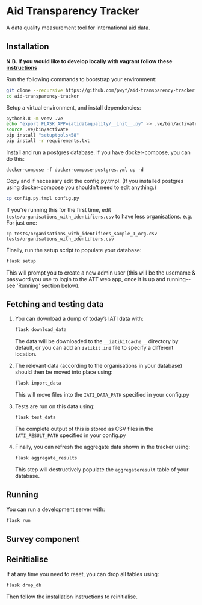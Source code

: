 # Aid Transparency Tracker

A data quality measurement tool for international aid data.

## Installation

**N.B. If you would like to develop locally with vagrant follow these [instructions](./vagrant/vagrant-readme.md)**

Run the following commands to bootstrap your environment:

``` bash
git clone --recursive https://github.com/pwyf/aid-transparency-tracker.git
cd aid-transparency-tracker
```

Setup a virtual environment, and install dependencies:

``` bash
python3.8 -m venv .ve
echo "export FLASK_APP=iatidataquality/__init__.py" >> .ve/bin/activate
source .ve/bin/activate
pip install "setuptools<58"
pip install -r requirements.txt
```

Install and run a postgres database. If you have docker-compose, you can do this:

```
docker-compose -f docker-compose-postgres.yml up -d
```

Copy and if necessary edit the config.py.tmpl. (If you installed postgres using docker-compose you shouldn't need to edit anything.)

``` bash
cp config.py.tmpl config.py
```

If you're running this for the first time, edit `tests/organisations_with_identifiers.csv` to have less organisations. e.g. For just one:

```
cp tests/organisations_with_identifiers_sample_1_org.csv tests/organisations_with_identifiers.csv
```

Finally, run the setup script to populate your database:

``` bash
flask setup
```

This will prompt you to create a new admin user (this will be the username & password you use to login to the ATT web app, once it is up and running--see 'Running' section below).

## Fetching and testing data

1. You can download a dump of today’s IATI data with:
    ``` bash
    flask download_data
    ```
   The data will be downloaded to the `__iatikitcache__` directory by default, or you can add an `iatikit.ini` file to specify a different location.


2. The relevant data (according to the organisations in your database) should then be moved into place using:
    ``` bash
    flask import_data
    ```
   This will move files into the `IATI_DATA_PATH` specified in your config.py


3. Tests are run on this data using:
    ``` bash
    flask test_data
    ```
   The complete output of this is stored as CSV files in the `IATI_RESULT_PATH` specified in your config.py


4. Finally, you can refresh the aggregate data shown in the tracker using:
    ``` bash
    flask aggregate_results
    ```
   This step will destructively populate the `aggregateresult` table of your database.

## Running

You can run a development server with:
``` bash
flask run
```
## Survey component


## Reinitialise

If at any time you need to reset, you can drop all tables using:

``` bash
flask drop_db
```
Then follow the installation instructions to reinitialise.
